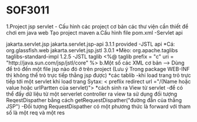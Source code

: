 # SOF3011
1.Project jsp servlet - Cấu hình các project cơ bản các thư viện cần thiết để chơi em java web
Tạo project maven
a.Cấu hình file pom.xml
-Servlet api 
<!-- https://mvnrepository.com/artifact/jakarta.servlet.jsp/jakarta.servlet.jsp-api -->
<dependency>
    <groupId>jakarta.servlet.jsp</groupId>
    <artifactId>jakarta.servlet.jsp-api</artifactId>
    <version>3.1.1</version>
    <scope>provided</scope>
</dependency>
-JSTL api 
*Cá:
<dependency>
            <groupId>org.glassfish.web</groupId>
            <artifactId>jakarta.servlet.jsp.jstl</artifactId>
            <version>3.0.1</version>
        </dependency>
*Mèo:
<dependency>
          <groupId>org.apache.taglibs</groupId>
          <artifactId>taglibs-standard-impl</artifactId>
          <version>1.2.5</version>
      </dependency>
-JSTL taglib <%@ taglib prefix = "c" uri = "http://java.sun.com/jsp/jstl/core" %>
b.Một số các XML cơ bản
<Wellcome-flie-list>
  <Wellcome-file></Wellcome-file>
</Wellcome-flie-list>
--> Dùng để trỏ đến một file jsp nào đó ở trên project 
(Lưu ý Trong package WEB-INF thì không thể trỏ trực tiếp thằng jsp được)
*các tablib 
-khi load trang trỏ trực tiếp tới một servlet khi load trang
Sytax: < preflix redirect url ="/(Name hoặc value hoặc urlPartten của servlet)">
*cách sinh ra View từ servlet
-để có thể đấy dữ liệu từ một serverlet controller ra vỉew ta sử dụng đối tượng ReqestDispather bằng cách getRequestDispather("đường đẫn của thằng JSP")
-Đối tượng RequestDispather có một phương thức là forward với tham số là một req và một res

